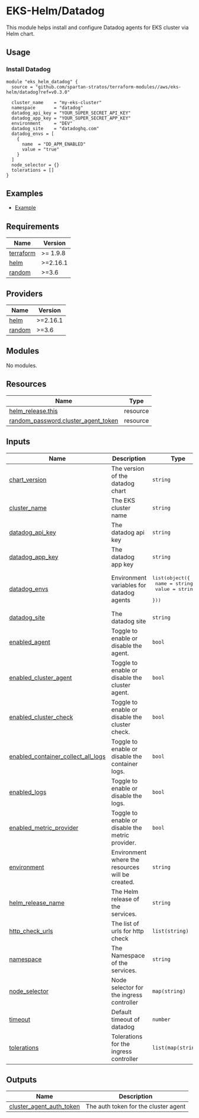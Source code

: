 # EKS-Helm/Datadog

This module helps install and configure Datadog agents for EKS cluster via Helm chart.

## Usage

### Install Datadog

```hcl
module "eks_helm_datadog" {
  source = "github.com/spartan-stratos/terraform-modules//aws/eks-helm/datadog?ref=v0.3.0"

  cluster_name    = "my-eks-cluster"
  namespace       = "datadog"
  datadog_api_key = "YOUR_SUPER_SECRET_API_KEY"
  datadog_app_key = "YOUR_SUPER_SECRET_APP_KEY"
  environment     = "DEV"
  datadog_site    = "datadoghq.com"
  datadog_envs = [
    {
      name  = "DD_APM_ENABLED"
      value = "true"
    }
  ]
  node_selector = {}
  tolerations = []
}

```

## Examples

- [Example](./examples/)

<!-- BEGIN_TF_DOCS -->

## Requirements

| Name                                                                      | Version  |
|---------------------------------------------------------------------------|----------|
| <a name="requirement_terraform"></a> [terraform](#requirement\_terraform) | >= 1.9.8 |
| <a name="requirement_helm"></a> [helm](#requirement\_helm)                | >=2.16.1 |
| <a name="requirement_random"></a> [random](#requirement\_random)          | >=3.6    |

## Providers

| Name                                                       | Version  |
|------------------------------------------------------------|----------|
| <a name="provider_helm"></a> [helm](#provider\_helm)       | >=2.16.1 |
| <a name="provider_random"></a> [random](#provider\_random) | >=3.6    |

## Modules

No modules.

## Resources

| Name                                                                                                                           | Type     |
|--------------------------------------------------------------------------------------------------------------------------------|----------|
| [helm_release.this](https://registry.terraform.io/providers/hashicorp/helm/latest/docs/resources/release)                      | resource |
| [random_password.cluster_agent_token](https://registry.terraform.io/providers/hashicorp/random/latest/docs/resources/password) | resource |

## Inputs

| Name                                                                                                                                             | Description                                      | Type                                                                             | Default     | Required |
|--------------------------------------------------------------------------------------------------------------------------------------------------|--------------------------------------------------|----------------------------------------------------------------------------------|-------------|:--------:|
| <a name="input_chart_version"></a> [chart\_version](#input\_chart\_version)                                                                      | The version of the datadog chart                 | `string`                                                                         | `"3.88.2"`  |    no    |
| <a name="input_cluster_name"></a> [cluster\_name](#input\_cluster\_name)                                                                         | The EKS cluster name                             | `string`                                                                         | n/a         |   yes    |
| <a name="input_datadog_api_key"></a> [datadog\_api\_key](#input\_datadog\_api\_key)                                                              | The datadog api key                              | `string`                                                                         | n/a         |   yes    |
| <a name="input_datadog_app_key"></a> [datadog\_app\_key](#input\_datadog\_app\_key)                                                              | The datadog app key                              | `string`                                                                         | n/a         |   yes    |
| <a name="input_datadog_envs"></a> [datadog\_envs](#input\_datadog\_envs)                                                                         | Environment variables for datadog agents         | <pre>list(object({<br/>    name  = string<br/>    value = string<br/>  }))</pre> | `[]`        |    no    |
| <a name="input_datadog_site"></a> [datadog\_site](#input\_datadog\_site)                                                                         | The datadog site                                 | `string`                                                                         | n/a         |   yes    |
| <a name="input_enabled_agent"></a> [enabled\_agent](#input\_enabled\_agent)                                                                      | Toggle to enable or disable the agent.           | `bool`                                                                           | `false`     |    no    |
| <a name="input_enabled_cluster_agent"></a> [enabled\_cluster\_agent](#input\_enabled\_cluster\_agent)                                            | Toggle to enable or disable the cluster agent.   | `bool`                                                                           | `true`      |    no    |
| <a name="input_enabled_cluster_check"></a> [enabled\_cluster\_check](#input\_enabled\_cluster\_check)                                            | Toggle to enable or disable the cluster check.   | `bool`                                                                           | `true`      |    no    |
| <a name="input_enabled_container_collect_all_logs"></a> [enabled\_container\_collect\_all\_logs](#input\_enabled\_container\_collect\_all\_logs) | Toggle to enable or disable the container logs.  | `bool`                                                                           | `true`      |    no    |
| <a name="input_enabled_logs"></a> [enabled\_logs](#input\_enabled\_logs)                                                                         | Toggle to enable or disable the logs.            | `bool`                                                                           | `true`      |    no    |
| <a name="input_enabled_metric_provider"></a> [enabled\_metric\_provider](#input\_enabled\_metric\_provider)                                      | Toggle to enable or disable the metric provider. | `bool`                                                                           | `true`      |    no    |
| <a name="input_environment"></a> [environment](#input\_environment)                                                                              | Environment where the resources will be created. | `string`                                                                         | n/a         |   yes    |
| <a name="input_helm_release_name"></a> [helm\_release\_name](#input\_helm\_release\_name)                                                        | The Helm release of the services.                | `string`                                                                         | `"datadog"` |    no    |
| <a name="input_http_check_urls"></a> [http\_check\_urls](#input\_http\_check\_urls)                                                              | The list of urls for http check                  | `list(string)`                                                                   | `[]`        |    no    |
| <a name="input_namespace"></a> [namespace](#input\_namespace)                                                                                    | The Namespace of the services.                   | `string`                                                                         | `"datadog"` |    no    |
| <a name="input_node_selector"></a> [node\_selector](#input\_node\_selector)                                                                      | Node selector for the ingress controller         | `map(string)`                                                                    | `{}`        |    no    |
| <a name="input_timeout"></a> [timeout](#input\_timeout)                                                                                          | Default timeout of datadog                       | `number`                                                                         | `1200`      |    no    |
| <a name="input_tolerations"></a> [tolerations](#input\_tolerations)                                                                              | Tolerations for the ingress controller           | `list(map(string))`                                                              | `[]`        |    no    |

## Outputs

| Name                                                                                                               | Description                          |
|--------------------------------------------------------------------------------------------------------------------|--------------------------------------|
| <a name="output_cluster_agent_auth_token"></a> [cluster\_agent\_auth\_token](#output\_cluster\_agent\_auth\_token) | The auth token for the cluster agent |

<!-- END_TF_DOCS -->
